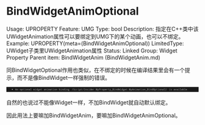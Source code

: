 # BindWidgetAnimOptional

Usage: UPROPERTY
Feature: UMG
Type: bool
Description: 指定在C++类中该UWidgetAnimation属性可以要绑定到UMG下的某个动画，也可以不绑定。
Example: UPROPERTY(meta=(BindWidgetAnimOptional))
LimitedType: UWidget子类里UWidgetAnimation属性
Status: Linked
Group: Widget Property
Parent item: BindWidgetAnim (BindWidgetAnim.md)

同BindWidgetOptional作用也类似，在不绑定的时候在编译结果里会有一个提示，而不是像BindWidget一样强制的错误。

![Untitled](BindWidgetAnimOptional/Untitled.png)

自然的也说过不能像Widget一样，不加BindWidget就自动默认绑定。

因此用法上要嘛加BindWidgetAnim，要嘛加BindWidgetAnimOptional。